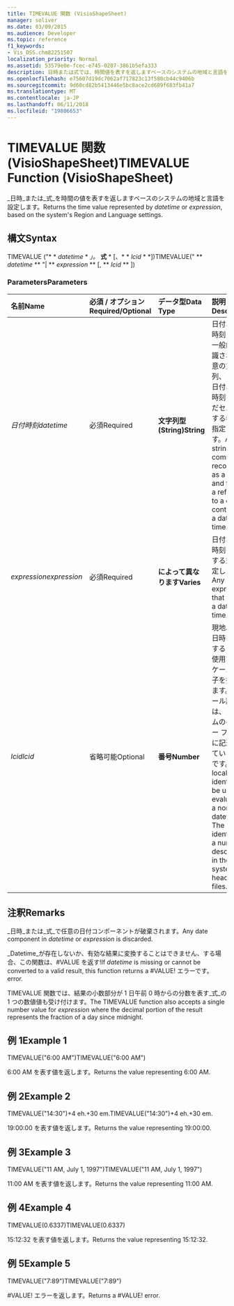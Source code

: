 ```yaml
---
title: TIMEVALUE 関数 (VisioShapeSheet)
manager: soliver
ms.date: 03/09/2015
ms.audience: Developer
ms.topic: reference
f1_keywords:
- Vis_DSS.chm82251507
localization_priority: Normal
ms.assetid: 53579e0e-fcec-e745-0207-3861b5efa333
description: 日時または式では、時間値を表すを返しますベースのシステムの地域と言語を設定します。
ms.openlocfilehash: e75607d19dc7062af717823c13f580cb44c9406b
ms.sourcegitcommit: 9d60cd82b5413446e5bc8ace2cd689f683fb41a7
ms.translationtype: MT
ms.contentlocale: ja-JP
ms.lasthandoff: 06/11/2018
ms.locfileid: "19806653"
---
```

# <a name="timevalue-function-visioshapesheet"></a><span data-ttu-id="6804d-103">TIMEVALUE 関数 (VisioShapeSheet)</span><span class="sxs-lookup"><span data-stu-id="6804d-103">TIMEVALUE Function (VisioShapeSheet)</span></span>

<span data-ttu-id="6804d-104">_日時_または_式_を時間の値を表すを返しますベースのシステムの地域と言語を設定します。</span><span class="sxs-lookup"><span data-stu-id="6804d-104">Returns the time value represented by  _datetime_ or  _expression_, based on the system's Region and Language settings.</span></span>
  
## <a name="syntax"></a><span data-ttu-id="6804d-105">構文</span><span class="sxs-lookup"><span data-stu-id="6804d-105">Syntax</span></span>

<span data-ttu-id="6804d-106">TIMEVALUE ("* * *datetime* * *」。* **式** * [、* * *lcid* * *])</span><span class="sxs-lookup"><span data-stu-id="6804d-106">TIMEVALUE(" ** *datetime* ** "| ** *expression* ** [, ** *lcid* ** ])</span></span> 
  
### <a name="parameters"></a><span data-ttu-id="6804d-107">Parameters</span><span class="sxs-lookup"><span data-stu-id="6804d-107">Parameters</span></span>

|<span data-ttu-id="6804d-108">**名前**</span><span class="sxs-lookup"><span data-stu-id="6804d-108">**Name**</span></span>|<span data-ttu-id="6804d-109">**必須 / オプション**</span><span class="sxs-lookup"><span data-stu-id="6804d-109">**Required/Optional**</span></span>|<span data-ttu-id="6804d-110">**データ型**</span><span class="sxs-lookup"><span data-stu-id="6804d-110">**Data Type**</span></span>|<span data-ttu-id="6804d-111">**説明**</span><span class="sxs-lookup"><span data-stu-id="6804d-111">**Description**</span></span>|
|:-----|:-----|:-----|:-----|
| <span data-ttu-id="6804d-112">_日付時刻_</span><span class="sxs-lookup"><span data-stu-id="6804d-112">_datetime_</span></span> <br/> |<span data-ttu-id="6804d-113">必須</span><span class="sxs-lookup"><span data-stu-id="6804d-113">Required</span></span>  <br/> |<span data-ttu-id="6804d-114">**文字列型 (String)**</span><span class="sxs-lookup"><span data-stu-id="6804d-114">**String**</span></span> <br/> | <span data-ttu-id="6804d-115">日付および時刻として一般的に認識される任意の文字列、または日付および時刻を含んだセルに対する参照を指定します。</span><span class="sxs-lookup"><span data-stu-id="6804d-115">Any string commonly recognized as a date and time or a reference to a cell containing a date and time.</span></span>  <br/> |
| <span data-ttu-id="6804d-116">_expression_</span><span class="sxs-lookup"><span data-stu-id="6804d-116">_expression_</span></span> <br/> |<span data-ttu-id="6804d-117">必須</span><span class="sxs-lookup"><span data-stu-id="6804d-117">Required</span></span>  <br/> |<span data-ttu-id="6804d-118">**によって異なります**</span><span class="sxs-lookup"><span data-stu-id="6804d-118">**Varies**</span></span> <br/> | <span data-ttu-id="6804d-119">日付および時刻を算出する式を指定します。</span><span class="sxs-lookup"><span data-stu-id="6804d-119">Any expression that yields a date and time.</span></span>  <br/> |
| <span data-ttu-id="6804d-120">_lcid_</span><span class="sxs-lookup"><span data-stu-id="6804d-120">_lcid_</span></span> <br/> |<span data-ttu-id="6804d-121">省略可能</span><span class="sxs-lookup"><span data-stu-id="6804d-121">Optional</span></span>  <br/> |<span data-ttu-id="6804d-122">**番号**</span><span class="sxs-lookup"><span data-stu-id="6804d-122">**Number**</span></span> <br/> |<span data-ttu-id="6804d-p101">現地以外の日時を計算するときに使用するロケール識別子を指定します。ロケール識別子は、システムのヘッダー ファイルに記述されている数字です。</span><span class="sxs-lookup"><span data-stu-id="6804d-p101">The locale identifier to be used in evaluating a nonlocal datetime. The locale identifier is a number described in the system header files.</span></span>  <br/> |
   
## <a name="remarks"></a><span data-ttu-id="6804d-125">注釈</span><span class="sxs-lookup"><span data-stu-id="6804d-125">Remarks</span></span>

<span data-ttu-id="6804d-126">_日時_または_式_で任意の日付コンポーネントが破棄されます。</span><span class="sxs-lookup"><span data-stu-id="6804d-126">Any date component in  _datetime_ or  _expression_ is discarded.</span></span> 
  
<span data-ttu-id="6804d-127">_Datetime_が存在しないか、有効な結果に変換することはできません、する場合、この関数は、#VALUE を返す!</span><span class="sxs-lookup"><span data-stu-id="6804d-127">If  _datetime_ is missing or cannot be converted to a valid result, this function returns a #VALUE!</span></span> <span data-ttu-id="6804d-128">エラーです。</span><span class="sxs-lookup"><span data-stu-id="6804d-128">error.</span></span> 
  
<span data-ttu-id="6804d-129">TIMEVALUE 関数では、結果の小数部分が 1 日午前 0 時からの分数を表す_式_の 1 つの数値値も受け付けます。</span><span class="sxs-lookup"><span data-stu-id="6804d-129">The TIMEVALUE function also accepts a single number value for  _expression_ where the decimal portion of the result represents the fraction of a day since midnight.</span></span> 
  
## <a name="example-1"></a><span data-ttu-id="6804d-130">例 1</span><span class="sxs-lookup"><span data-stu-id="6804d-130">Example 1</span></span>

<span data-ttu-id="6804d-131">TIMEVALUE("6:00 AM")</span><span class="sxs-lookup"><span data-stu-id="6804d-131">TIMEVALUE("6:00 AM")</span></span>
  
<span data-ttu-id="6804d-132">6:00 AM を表す値を返します。</span><span class="sxs-lookup"><span data-stu-id="6804d-132">Returns the value representing 6:00 AM.</span></span>
  
## <a name="example-2"></a><span data-ttu-id="6804d-133">例 2</span><span class="sxs-lookup"><span data-stu-id="6804d-133">Example 2</span></span>

<span data-ttu-id="6804d-134">TIMEVALUE("14:30")+4 eh.+30 em.</span><span class="sxs-lookup"><span data-stu-id="6804d-134">TIMEVALUE("14:30")+4 eh.+30 em.</span></span>
  
<span data-ttu-id="6804d-135">19:00:00 を表す値を返します。</span><span class="sxs-lookup"><span data-stu-id="6804d-135">Returns the value representing 19:00:00.</span></span>
  
## <a name="example-3"></a><span data-ttu-id="6804d-136">例 3</span><span class="sxs-lookup"><span data-stu-id="6804d-136">Example 3</span></span>

<span data-ttu-id="6804d-137">TIMEVALUE("11 AM, July 1, 1997")</span><span class="sxs-lookup"><span data-stu-id="6804d-137">TIMEVALUE("11 AM, July 1, 1997")</span></span>
  
<span data-ttu-id="6804d-138">11:00 AM を表す値を返します。</span><span class="sxs-lookup"><span data-stu-id="6804d-138">Returns the value representing 11:00 AM.</span></span>
  
## <a name="example-4"></a><span data-ttu-id="6804d-139">例 4</span><span class="sxs-lookup"><span data-stu-id="6804d-139">Example 4</span></span>

<span data-ttu-id="6804d-140">TIMEVALUE(0.6337)</span><span class="sxs-lookup"><span data-stu-id="6804d-140">TIMEVALUE(0.6337)</span></span>
  
<span data-ttu-id="6804d-141">15:12:32 を表す値を返します。</span><span class="sxs-lookup"><span data-stu-id="6804d-141">Returns the value representing 15:12:32.</span></span>
  
## <a name="example-5"></a><span data-ttu-id="6804d-142">例 5</span><span class="sxs-lookup"><span data-stu-id="6804d-142">Example 5</span></span>

<span data-ttu-id="6804d-143">TIMEVALUE("7:89")</span><span class="sxs-lookup"><span data-stu-id="6804d-143">TIMEVALUE("7:89")</span></span>
  
<span data-ttu-id="6804d-p103">#VALUE! エラーを返します。</span><span class="sxs-lookup"><span data-stu-id="6804d-p103">Returns a #VALUE! error.</span></span>
  

